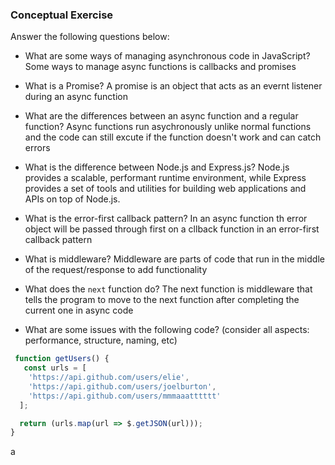### Conceptual Exercise

Answer the following questions below:

- What are some ways of managing asynchronous code in JavaScript?
  Some ways to manage async functions is callbacks and promises

- What is a Promise?
  A promise is an object that acts as an evernt listener during an async function 

- What are the differences between an async function and a regular function?
  Async functions run asychronously unlike normal functions and the code can still excute if the function doesn't work and can catch errors 

- What is the difference between Node.js and Express.js?
  Node.js provides a scalable, performant runtime environment, while Express provides a set of tools and utilities for building web applications and APIs on top of Node.js.

- What is the error-first callback pattern?
  In an async function th error object will be passed through first on a cllback function in an error-first callback pattern

- What is middleware?
  Middleware are parts of code that run in the middle of the request/response to add functionality 

- What does the `next` function do?
  The next function is  middleware that tells the program to move to the next function after completing the current one in async code

- What are some issues with the following code? (consider all aspects: performance, structure, naming, etc)

```js
 function getUsers() {
   const urls = [
    'https://api.github.com/users/elie',
    'https://api.github.com/users/joelburton',
    'https://api.github.com/users/mmmaaatttttt'
  ];

  return (urls.map(url => $.getJSON(url)));
}
```
a